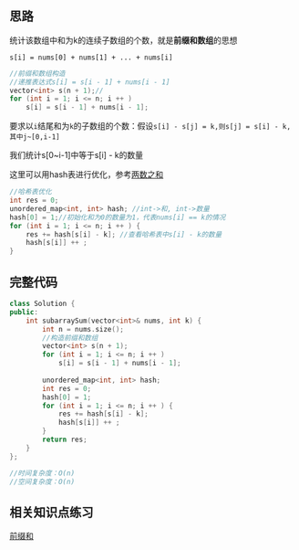 ## 思路

统计该数组中和为k的连续子数组的个数，就是**前缀和数组**的思想

`s[i] = nums[0] + nums[1] + ... + nums[i]`

```c++
//前缀和数组构造
//递推表达式s[i] = s[i - 1] + nums[i - 1]
vector<int> s(n + 1);//
for (int i = 1; i <= n; i ++ )
    s[i] = s[i - 1] + nums[i - 1];
```



要求以`i`结尾和为`k`的子数组的个数：假设`s[i] - s[j] = k,则s[j] = s[i] - k,其中j~[0,i-1]`

我们统计s[0~i-1]中等于s[i] - k的数量

这里可以用hash表进行优化，参考[两数之和](https://leetcode-cn.com/problems/two-sum/)

```c++
//哈希表优化
int res = 0;
unordered_map<int, int> hash; //int->和, int->数量
hash[0] = 1;//初始化和为0的数量为1，代表nums[i] == k的情况
for (int i = 1; i <= n; i ++ ) {
    res += hash[s[i] - k]; //查看哈希表中s[i] - k的数量
    hash[s[i]] ++ ;
}
```



## 完整代码

```c++
class Solution {
public:
    int subarraySum(vector<int>& nums, int k) {
        int n = nums.size();
        //构造前缀和数组
        vector<int> s(n + 1);
        for (int i = 1; i <= n; i ++ )
            s[i] = s[i - 1] + nums[i - 1];
        
        unordered_map<int, int> hash;
        int res = 0;
        hash[0] = 1;
        for (int i = 1; i <= n; i ++ ) {
            res += hash[s[i] - k];
            hash[s[i]] ++ ;
        }
        return res;
    }
};

//时间复杂度：O(n)
//空间复杂度：O(n)
```

## 相关知识点练习  
[前缀和](https://www.acwing.com/problem/content/797/)
